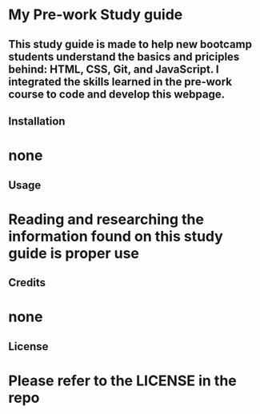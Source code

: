 # My Pre-work Study guide

## This study guide is made to help new bootcamp students understand the basics and priciples behind: HTML, CSS, Git, and JavaScript. I integrated the skills learned in the pre-work course to code and develop this webpage.

## Installation 
# none

## Usage
 # Reading and researching the information found on this study guide is proper use

## Credits 
# none

## License 
# Please refer to the LICENSE in the repo
